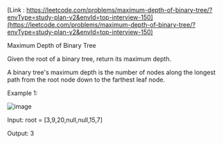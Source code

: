 [Link : https://leetcode.com/problems/maximum-depth-of-binary-tree/?envType=study-plan-v2&envId=top-interview-150](https://leetcode.com/problems/maximum-depth-of-binary-tree/?envType=study-plan-v2&envId=top-interview-150)

Maximum Depth of Binary Tree


Given the root of a binary tree, return its maximum depth.

A binary tree's maximum depth is the number of nodes along the longest path from the root node down to the farthest leaf node.

 

Example 1:

![image](https://github.com/Viv0508/100-days-of-code/assets/95094911/e558f772-98f6-44a5-88af-2672440c26cf)



Input: root = [3,9,20,null,null,15,7]

Output: 3
